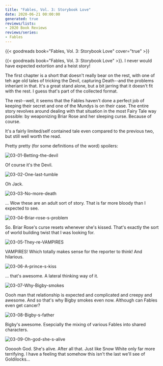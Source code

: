 ```yaml
---
title: "Fables, Vol. 3: Storybook Love"
date: 2020-06-21 00:00:00
generated: true
reviews/lists:
- 2020 Book Reviews
reviews/series:
- Fables
---
```

{{< goodreads book="Fables, Vol. 3: Storybook Love" cover="true" >}}

{{< goodreads book="Fables, Vol. 3: Storybook Love" >}}. I never would have expected extortion and a heist story!  

The first chapter is a short that doesn't really bear on the rest, with one of teh age old tales of tricking the Devil, capturing Death--and the problems inheriant in that. It's a great stand alone, but a bit jarring that it doesn't fit with the rest. I guess that's part of the collected format.  

<!--more-->

The rest--well, it seems that the Fables haven't done a perfect job of keeping their secret and one of the Mundys is on their case. The entire story revolves around dealing with that situation in the most Fairy Tale way possible: by weaponizing Briar Rose and her sleeping curse. Because of course.  

It's a fairly limited/self contained tale even compared to the previous two, but still well worth the read.  

Pretty pretty (for some definitions of the word) spoilers:  

![03-01-Betting-the-devil](/embeds/books/attachments/03-01-betting-the-devil.jpg)  

Of course it's the Devil.  

![03-02-One-last-tumble](/embeds/books/attachments/03-02-one-last-tumble.jpg)  

Oh Jack.  

![03-03-No-more-death](/embeds/books/attachments/03-03-no-more-death.jpg)  

... Wow these are an adult sort of story. That is far more bloody than I expected to see.  

![03-04-Briar-rose-s-problem](/embeds/books/attachments/03-04-briar-rose-s-problem.jpg)  

So. Briar Rose's curse resets whenever she's kissed. That's exactly the sort of world building twist that I was looking for.  

![03-05-They-re-VAMPIRES](/embeds/books/attachments/03-05-they-re-vampires.jpg)  

VAMPIRES! Which totally makes sense for the reporter to think! And hilarious.  

![03-06-A-prince-s-kiss](/embeds/books/attachments/03-06-a-prince-s-kiss.jpg)  

... that's awesome. A lateral thinking way of it.  

![03-07-Why-Bigby-smokes](/embeds/books/attachments/03-07-why-bigby-smokes.jpg)  

Oooh man that relationship is expected and complicated and creepy and awesome. And so that's why Bigby smokes even now. Although can Fables even get cancer?  

![03-08-Bigby-s-father](/embeds/books/attachments/03-08-bigby-s-father.jpg)  

Bigby's awesome. Esepcially the mixing of various Fables into shared characters.  

![03-09-Oh-god-she-s-alive](/embeds/books/attachments/03-09-oh-god-she-s-alive.jpg)  

Oooooh God. She's alive. After all that. Just like Snow White only far more terrifying. I have a feeling that somehow this isn't the last we'll see of Goldilocks...


